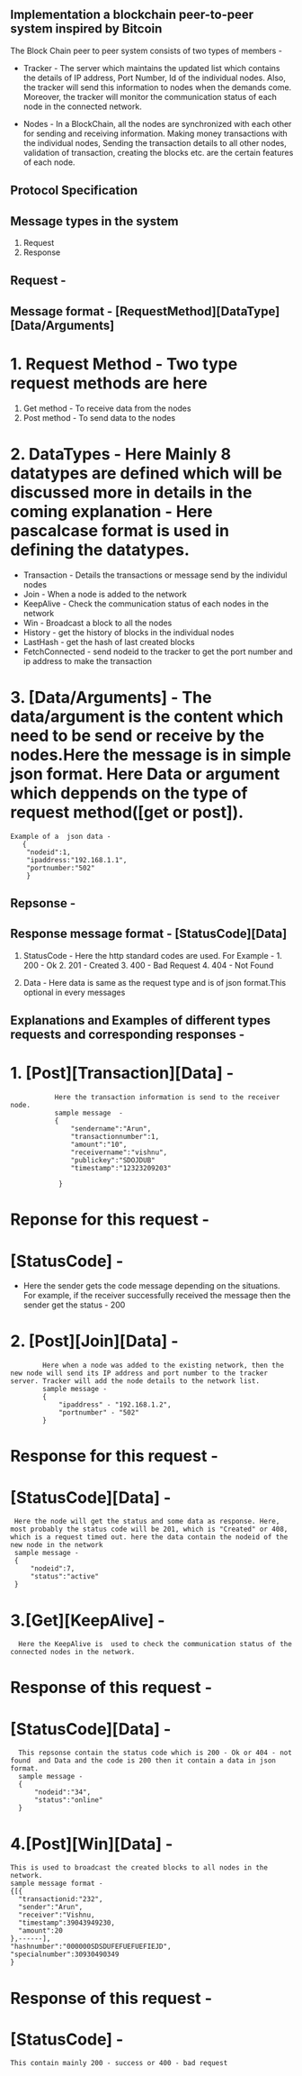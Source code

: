 ## Implementation a blockchain peer-to-peer system inspired by Bitcoin ##

The Block Chain peer to peer system consists of two types of members - 

*  Tracker - The server which maintains the updated list which contains the details of IP address, Port Number, Id of the individual nodes. Also, the tracker will send this information to nodes when the demands come. Moreover, the tracker will monitor the communication status of each node in the connected network.

*  Nodes - In a BlockChain, all the nodes are synchronized with each other for sending and receiving information. Making money transactions with the individual nodes, Sending the transaction details to all other nodes, validation of transaction, creating the blocks etc. are the certain features of each node.

## Protocol Specification ##

## Message types  in the system ##

1. Request 
2. Response

## Request -  

## Message format  - [RequestMethod][DataType][Data/Arguments]

# 1. Request Method  - Two type request methods are here 

  1. Get method  - To receive data from the nodes 
  2. Post method  - To send data to the nodes

# 2. DataTypes  - Here Mainly 8 datatypes are defined which will be discussed more in details in the coming explanation  - Here pascalcase format is used in defining the datatypes.

*  Transaction - Details the transactions or message send by the individul nodes
*  Join - When a node is added to the network
*  KeepAlive - Check the communication status of each nodes in the network
*  Win - Broadcast a block to all the nodes
*  History - get the history of blocks in the individual nodes
*  LastHash - get the hash of last created blocks
*  FetchConnected - send nodeid to the tracker to get the port number and ip address to make the transaction

# 3. [Data/Arguments] - The data/argument is the content which need to be send or receive by the nodes.Here the message is in simple json format. Here Data or argument which deppends on the type of request method([get or post]).

    Example of a  json data - 
       {
        "nodeid":1,
        "ipaddress:"192.168.1.1",
        "portnumber:"502"
        }


## Repsonse -

## Response message format  - [StatusCode][Data]

1. StatusCode - Here the http standard codes are used.
   For Example  - 
           1. 200 - Ok
           2. 201 - Created
           3. 400 - Bad Request
           4. 404 - Not Found


2. Data  - Here data is same as the request type and is of json format.This optional in every messages


## Explanations and Examples of different types requests and corresponding responses - 

# 1. [Post][Transaction][Data] - 
               Here the transaction information is send to the receiver node.
               sample message  - 
               {
                   "sendername":"Arun",
                   "transactionnumber":1,
                   "amount":"10",
                   "receivername":"vishnu",
                   "publickey":"SDOJDUB"
                   "timestamp":"12323209203"
                   
                }

# Reponse for this request  - 
# [StatusCode] -  
*  Here the sender gets the code message depending on the situations. For example, if the receiver successfully received the message then the  sender get the status  - 200

# 2. [Post][Join][Data] - 
            Here when a node was added to the existing network, then the new node will send its IP address and port number to the tracker server. Tracker will add the node details to the network list.
            sample message - 
            {
                "ipaddress" - "192.168.1.2",
                "portnumber" - "502"
            }
# Response for this request  - 
# [StatusCode][Data] - 
     Here the node will get the status and some data as response. Here, most probably the status code will be 201, which is "Created" or 408,  which is a request timed out. here the data contain the nodeid of the new node in the network
     sample message - 
     {
         "nodeid":7,
         "status":"active"
     }

# 3.[Get][KeepAlive] - 
      Here the KeepAlive is  used to check the communication status of the connected nodes in the network.

# Response of this request - 
# [StatusCode][Data] -
      This repsonse contain the status code which is 200 - Ok or 404 - not found  and Data and the code is 200 then it contain a data in json format.
      sample message - 
      {
          "nodeid":"34",
          "status":"online"
      }

# 4.[Post][Win][Data] - 
    This is used to broadcast the created blocks to all nodes in the network.
    sample message format - 
    {[{
      "transactionid:"232",
      "sender":"Arun",
      "receiver":"Vishnu,
      "timestamp":39043949230,
      "amount":20
    },------],
    "hashnumber":"000000SDSDUFEFUEFUEFIEJD",
    "specialnumber":30930490349
    }

# Response of this request -  
# [StatusCode] - 
    This contain mainly 200 - success or 400 - bad request




